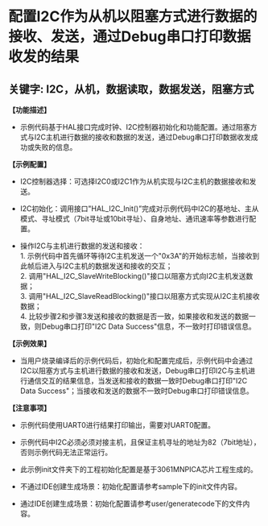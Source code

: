 # 配置I2C作为从机以阻塞方式进行数据的接收、发送，通过Debug串口打印数据收发的结果
## 关键字: I2C，从机，数据读取，数据发送，阻塞方式

**【功能描述】**
+ 示例代码基于HAL接口完成时钟、I2C控制器初始化和功能配置。通过阻塞方式与I2C主机进行数据的接收和数据的发送，通过Debug串口打印数据收发成功或失败的信息。

**【示例配置】**
+ I2C控制器选择：可选择I2C0或I2C1作为从机实现与I2C主机的数据接收和发送。

+ I2C初始化：调用接口"HAL_I2C_Init()”完成对示例代码中I2C的基地址、主从模式、寻址模式（7bit寻址或10bit寻址）、自身地址、通讯速率等参数进行配置。

+ 操作I2C与主机进行数据的发送和接收：<br>
      1. 示例代码中首先循环等待I2C主机发送一个"0x3A"的开始标志帧，当接收到此帧后进入与I2C主机的数据发送和接收的交互；<br> 
      2. 调用"HAL_I2C_SlaveWriteBlocking()"接口以阻塞方式向I2C主机发送数据；<br>
      3. 调用"HAL_I2C_SlaveReadBlocking()"接口以阻塞方式实现从I2C主机接收数据；<br>
      4. 比较步骤2和步骤3发送和接收的数据是否一致，如果接收和发送的数据一致，则Debug串口打印"I2C Data Success"信息，不一致时打印错误信息。

**【示例效果】**
+ 当用户烧录编译后的示例代码后，初始化和配置完成后，示例代码中会通过I2C以阻塞方式与主机进行数据的接收和发送，Debug串口打印I2C与主机进行通信交互的结果信息，当发送和接收的数据一致时Debug串口打印"I2C Data Success"；当接收和发送的数据不一致时Debug串口打印错误信息。

**【注意事项】**
+ 示例代码使用UART0进行结果打印输出，需要对UART0配置。
+ 示例代码中I2C必须必须对接主机，且保证主机寻址的地址为82（7bit地址），否则示例代码无法正常运行。

+ 此示例init文件夹下的工程初始化配置是基于3061MNPICA芯片工程生成的。
+ 不通过IDE创建生成场景：初始化配置请参考sample下的init文件内容。
+ 通过IDE创建生成场景：初始化配置请参考user/generatecode下的文件内容。